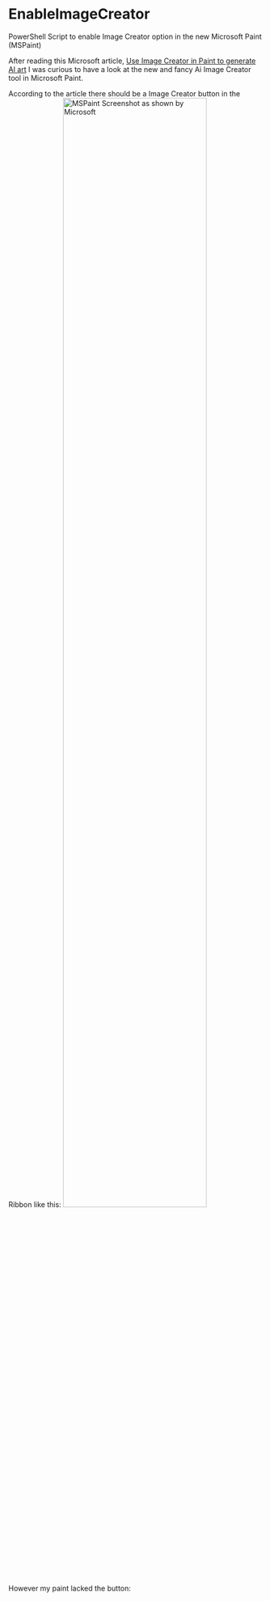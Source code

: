 # EnableImageCreator
PowerShell Script to enable Image Creator option in the new Microsoft Paint (MSPaint)

After reading this Microsoft article, [Use Image Creator in Paint to generate AI art](https://support.microsoft.com/en-us/windows/use-image-creator-in-paint-to-generate-ai-art-107a2b3a-62ea-41f5-a638-7bc6e6ea718f) I was curious to have a look at the new and fancy Ai Image Creator tool in Microsoft Paint.

According to the article there should be a Image Creator button in the Ribbon like this:
<img src="https://support.content.office.net/en-us/media/99711ca1-7c4f-42d5-a3e9-c1fc97afb881.png" alt="MSPaint Screenshot as shown by Microsoft" width="75%"/>

However my paint lacked the button:



